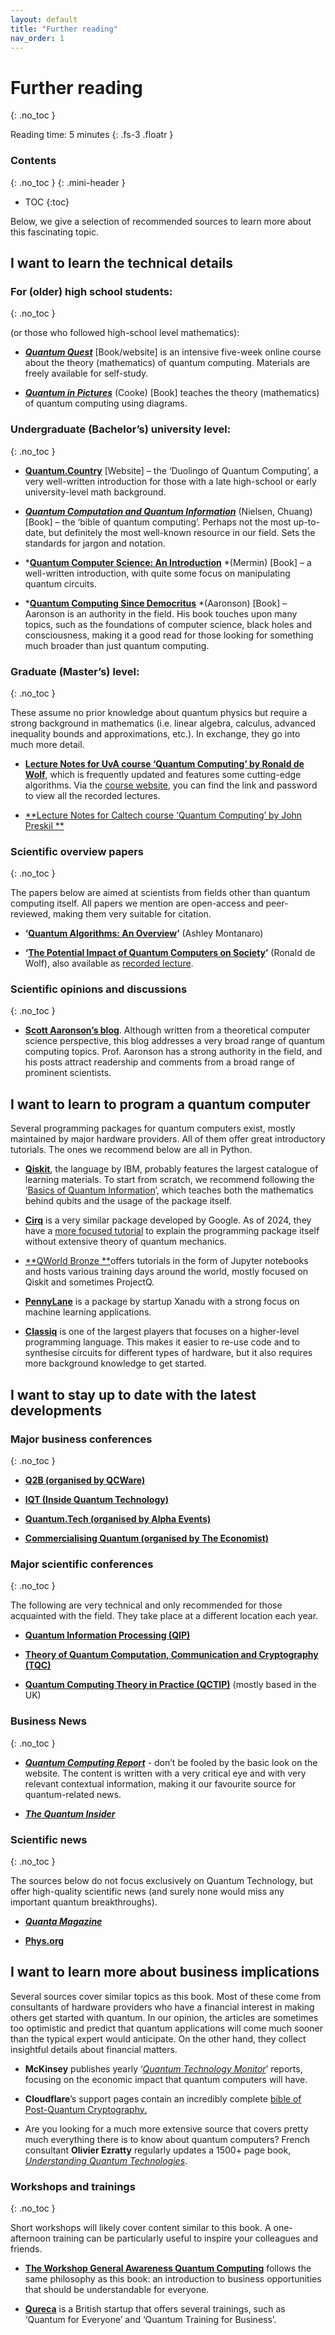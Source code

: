 ```yaml
---
layout: default
title: "Further reading"
nav_order: 1
---
```

 
 
# Further reading
{: .no_toc }


Reading time: 5 minutes
{: .fs-3 .floatr }

### Contents
{: .no_toc }
{: .mini-header } 

- TOC
{:toc}




Below, we give a selection of recommended sources to learn more about this fascinating topic.

## I want to learn the technical details

### For (older) high school students:
{: .no_toc }

(or those who followed high-school level mathematics):

- [***Quantum Quest***](http://www.quantum-quest.org/) \[Book/website\] is an intensive five-week online course about the theory (mathematics) of quantum computing. Materials are freely available for self-study. 

- [***Quantum in Pictures***](https://www.quantinuum.com/news/quantum-in-pictures) (Cooke) \[Book\] teaches the theory (mathematics) of quantum computing using diagrams.

### Undergraduate (Bachelor’s) university level:
{: .no_toc }

- [**Quantum.Country**](https://quantum.country/qcvc) \[Website\] – the ‘Duolingo of Quantum Computing’, a very well-written introduction for those with a late high-school or early university-level math background. 

- [***Quantum Computation and Quantum Information***](https://en.wikipedia.org/wiki/Quantum_Computation_and_Quantum_Information) (Nielsen, Chuang) \[Book\] – the ‘bible of quantum computing’. Perhaps not the most up-to-date, but definitely the most well-known resource in our field. Sets the standards for jargon and notation. 

<!-- -->

- *[**Quantum Computer Science: An Introduction**](https://www.cambridge.org/core/books/quantum-computer-science/66462590D10C8010017CF1D7C45708D7) *(Mermin) \[Book\] – a well-written introduction, with quite some focus on manipulating quantum circuits.

- *[**Quantum Computing Since Democritus**](https://en.wikipedia.org/wiki/Quantum_Computing_Since_Democritus) *(Aaronson) \[Book\] – Aaronson is an authority in the field. His book touches upon many topics, such as the foundations of computer science, black holes and consciousness, making it a good read for those looking for something much broader than just quantum computing.

### Graduate (Master’s) level:
{: .no_toc }

These assume no prior knowledge about quantum physics but require a strong background in mathematics (i.e. linear algebra, calculus, advanced inequality bounds and approximations, etc.). In exchange, they go into much more detail. 

- [**Lecture Notes for UvA course ‘Quantum Computing’ by Ronald de Wolf**](https://arxiv.org/abs/1907.09415), which is frequently updated and features some cutting-edge algorithms. Via the [course website](https://homepages.cwi.nl/~rdewolf/qc24.html), you can find the link and password to view all the recorded lectures. 

<!-- -->

- [**Lecture Notes for Caltech course ‘Quantum Computing’ by John Preskil **](http://theory.caltech.edu/~preskill/ph229/)

### Scientific overview papers
{: .no_toc }

The papers below are aimed at scientists from fields other than quantum computing itself. All papers we mention are open-access and peer-reviewed, making them very suitable for citation. 

- **‘[Quantum Algorithms: An Overview](https://www.nature.com/articles/npjqi201523)’** (Ashley Montanaro)

- **‘[The Potential Impact of Quantum Computers on Society](https://arxiv.org/abs/1712.05380)’** (Ronald de Wolf), also available as [recorded lecture](https://www.youtube.com/watch?v=ych-yB9QP_A).

### Scientific opinions and discussions
{: .no_toc }

- [**Scott Aaronson’s blog**](https://scottaaronson.com/blog). Although written from a theoretical computer science perspective, this blog addresses a very broad range of quantum computing topics. Prof. Aaronson has a strong authority in the field, and his posts attract readership and comments from a broad range of prominent scientists. 

## I want to learn to program a quantum computer

Several programming packages for quantum computers exist, mostly maintained by major hardware providers. All of them offer great introductory tutorials. The ones we recommend below are all in Python. 

- [**Qiskit**](https://learning.quantum.ibm.com/), the language by IBM, probably features the largest catalogue of learning materials. To start from scratch, we recommend following the ‘[Basics of Quantum Information](https://learning.quantum.ibm.com/course/basics-of-quantum-information/single-systems)’, which teaches both the mathematics behind qubits and the usage of the package itself.

- [**Cirq**](https://quantumai.google/cirq/) is a very similar package developed by Google. As of 2024, they have a [more focused tutorial](https://quantumai.google/cirq/start/) to explain the programming package itself without extensive theory of quantum mechanics.

- [**QWorld Bronze **](https://qworld.net/workshop-bronze/)offers tutorials in the form of Jupyter notebooks and hosts various training days around the world, mostly focused on Qiskit and sometimes ProjectQ.

- [**PennyLane**](https://pennylane.ai/) is a package by startup Xanadu with a strong focus on machine learning applications.

- [**Classiq**](https://www.classiq.io/) is one of the largest players that focuses on a higher-level programming language. This makes it easier to re-use code and to synthesise circuits for different types of hardware, but it also requires more background knowledge to get started.

## I want to stay up to date with the latest developments

### Major business conferences
{: .no_toc }

- [**Q2B (organised by QCWare)**](https://q2b.qcware.com/)

- [**IQT (Inside Quantum Technology)**](http://iqtevent.com/)

- [**Quantum.Tech (organised by Alpha Events)**](https://new.quantumtechdigital.co.uk/)

- [**Commercialising Quantum (organised by The Economist)**](https://events.economist.com/commercialising-quantum/)

### Major scientific conferences
{: .no_toc }

The following are very technical and only recommended for those acquainted with the field. They take place at a different location each year.

- [**Quantum Information Processing (QIP)**](https://qipconference.org/)

- [**Theory of Quantum Computation, Communication and Cryptography (TQC)**](https://tqc-conference.org/)

- [**Quantum Computing Theory in Practice (QCTIP)**](https://www.qctip2024.com/) (mostly based in the UK)

### Business News 
{: .no_toc }

- [***Quantum Computing Report***](https://quantumcomputingreport.com/news/) - don’t be fooled by the basic look on the website. The content is written with a very critical eye and with very relevant contextual information, making it our favourite source for quantum-related news.  

<!-- -->

- [***The Quantum Insider***](https://thequantuminsider.com/)

### Scientific news
{: .no_toc }

The sources below do not focus exclusively on Quantum Technology, but offer high-quality scientific news (and surely none would miss any important quantum breakthroughs). 

- [***Quanta Magazine***](https://www.quantamagazine.org/)

- [**Phys.org**](https://phys.org/)

## I want to learn more about business implications

Several sources cover similar topics as this book. Most of these come from consultants of hardware providers who have a financial interest in making others get started with quantum. In our opinion, the articles are sometimes too optimistic and predict that quantum applications will come much sooner than the typical expert would anticipate. On the other hand, they collect insightful details about financial matters. 

- **McKinsey** publishes yearly ‘[*Quantum Technology Monitor*](https://www.mckinsey.com/capabilities/mckinsey-digital/our-insights/steady-progress-in-approaching-the-quantum-advantage)’ reports, focusing on the economic impact that quantum computers will have.

- **Cloudflare**’s support pages contain an incredibly complete [bible of Post-Quantum Cryptography.](https://blog.cloudflare.com/pq-2024)

- Are you looking for a much more extensive source that covers pretty much everything there is to know about quantum computers? French consultant **Olivier Ezratty** regularly updates a 1500+ page book, [*Understanding Quantum Technologies*](https://www.oezratty.net/wordpress/2024/understanding-quantum-technologies-2024/).

### Workshops and trainings
{: .no_toc }

Short workshops will likely cover content similar to this book. A one-afternoon training can be particularly useful to inspire your colleagues and friends.

- [**The Workshop General Awareness Quantum Computing**](https://www.quantum.amsterdam/education/workshops-and-training/) follows the same philosophy as this book: an introduction to business opportunities that should be understandable for everyone.

- [**Qureca**](https://www.qureca.com/training/) is a British startup that offers several trainings, such as ‘Quantum for Everyone’ and ‘Quantum Training for Business’.

